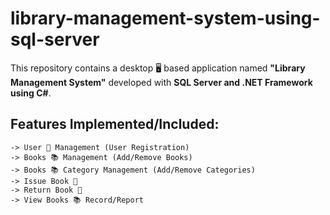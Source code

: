 # library-management-system-using-sql-server
This repository contains a desktop 🖥 based application named **"Library Management System"** developed with __SQL Server and .NET Framework using C#__.

## Features Implemented/Included:
```
-> User 👤 Management (User Registration)
-> Books 📚 Management (Add/Remove Books)
-> Books 📚 Category Management (Add/Remove Categories)
-> Issue Book 📙
-> Return Book 📙
-> View Books 📚 Record/Report
```
